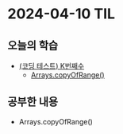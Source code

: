 # 2024-04-10 TIL
## 오늘의 학습
- [(코딩 테스트) K번째수](/Coding%20Test/프로그래머스/정렬/K번째수.md)
	- [Arrays.copyOfRange()](/Java/Method/Arrays.copyOfRange().md)

## 공부한 내용
- Arrays.copyOfRange()